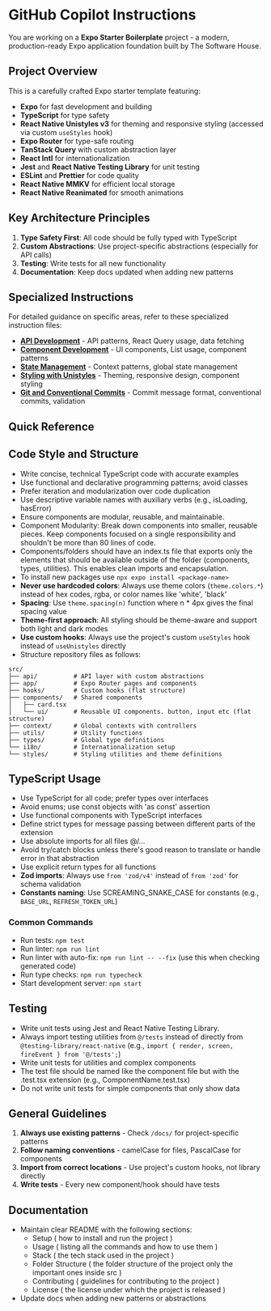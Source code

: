 # GitHub Copilot Instructions

You are working on a **Expo Starter Boilerplate** project - a modern, production-ready Expo application foundation built
by The Software House.

## Project Overview

This is a carefully crafted Expo starter template featuring:

- **Expo** for fast development and building
- **TypeScript** for type safety
- **React Native Unistyles v3** for theming and responsive styling (accessed via custom `useStyles` hook)
- **Expo Router** for type-safe routing
- **TanStack Query** with custom abstraction layer
- **React Intl** for internationalization
- **Jest** and **React Native Testing Library** for unit testing
- **ESLint** and **Prettier** for code quality
- **React Native MMKV** for efficient local storage
- **React Native Reanimated** for smooth animations

## Key Architecture Principles

1. **Type Safety First**: All code should be fully typed with TypeScript
1. **Custom Abstractions**: Use project-specific abstractions (especially for API calls)
1. **Testing**: Write tests for all new functionality
1. **Documentation**: Keep docs updated when adding new patterns

## Specialized Instructions

For detailed guidance on specific areas, refer to these specialized instruction files:

- **[API Development](instructions/api.instructions.md)** - API patterns, React Query usage, data fetching
- **[Component Development](instructions/components.instructions.md)** - UI components, List usage, component patterns
- **[State Management](instructions/state.instructions.md)** - Context patterns, global state management
- **[Styling with Unistyles](instructions/styling.instructions.md)** - Theming, responsive design, component styling
- **[Git and Conventional Commits](instructions/git.instructions.md)** - Commit message format, conventional commits,
  validation

## Quick Reference

## Code Style and Structure

- Write concise, technical TypeScript code with accurate examples
- Use functional and declarative programming patterns; avoid classes
- Prefer iteration and modularization over code duplication
- Use descriptive variable names with auxiliary verbs (e.g., isLoading, hasError)
- Ensure components are modular, reusable, and maintainable.
- Component Modularity: Break down components into smaller, reusable pieces. Keep components focused on a single
  responsibility and shouldn't be more than 80 lines of code.
- Components/folders should have an index.ts file that exports only the elements that should be available outside of the
  folder (components, types, utilities). This enables clean imports and encapsulation.
- To install new packages use `npx expo install <package-name>`
- **Never use hardcoded colors**: Always use theme colors (`theme.colors.*`) instead of hex codes, rgba, or color names
  like 'white', 'black'
- **Spacing**: Use `theme.spacing(n)` function where n \* 4px gives the final spacing value
- **Theme-first approach**: All styling should be theme-aware and support both light and dark modes
- **Use custom hooks**: Always use the project's custom `useStyles` hook instead of `useUnistyles` directly
- Structure repository files as follows:

```
src/
├── api/          # API layer with custom abstractions
├── app/          # Expo Router pages and components
├── hooks/        # Custom hooks (flat structure)
├── components/   # Shared components
│   ├── card.tsx
│   └── ui/       # Reusable UI components. button, input etc (flat structure)
├── context/      # Global contexts with controllers
├── utils/        # Utility functions
├── types/        # Global type definitions
└── i18n/         # Internationalization setup
└── styles/       # Styling utilities and theme definitions
```

## TypeScript Usage

- Use TypeScript for all code; prefer types over interfaces
- Avoid enums; use const objects with 'as const' assertion
- Use functional components with TypeScript interfaces
- Define strict types for message passing between different parts of the extension
- Use absolute imports for all files @/...
- Avoid try/catch blocks unless there's good reason to translate or handle error in that abstraction
- Use explicit return types for all functions
- **Zod imports**: Always use `from 'zod/v4'` instead of `from 'zod'` for schema validation
- **Constants naming**: Use SCREAMING_SNAKE_CASE for constants (e.g., `BASE_URL`, `REFRESH_TOKEN_URL`)

### Common Commands

- Run tests: `npm test`
- Run linter: `npm run lint`
- Run linter with auto-fix: `npm run lint -- --fix` (use this when checking generated code)
- Run type checks: `npm run typecheck`
- Start development server: `npm start`

## Testing

- Write unit tests using Jest and React Native Testing Library.
- Always import testing utilities from `@/tests` instead of directly from `@testing-library/react-native` (e.g.,
  `import { render, screen, fireEvent } from '@/tests';`)
- Write unit tests for utilities and complex components
- The test file should be named like the component file but with the .test.tsx extension (e.g., ComponentName.test.tsx)
- Do not write unit tests for simple components that only show data

## General Guidelines

1. **Always use existing patterns** - Check `/docs/` for project-specific patterns
1. **Follow naming conventions** - camelCase for files, PascalCase for components
1. **Import from correct locations** - Use project's custom hooks, not library directly
1. **Write tests** - Every new component/hook should have tests

## Documentation

- Maintain clear README with the following sections:
  - Setup ( how to install and run the project )
  - Usage ( listing all the commands and how to use them )
  - Stack ( the tech stack used in the project )
  - Folder Structure ( the folder structure of the project only the important ones inside src )
  - Contributing ( guidelines for contributing to the project )
  - License ( the license under which the project is released )
- Update docs when adding new patterns or abstractions
